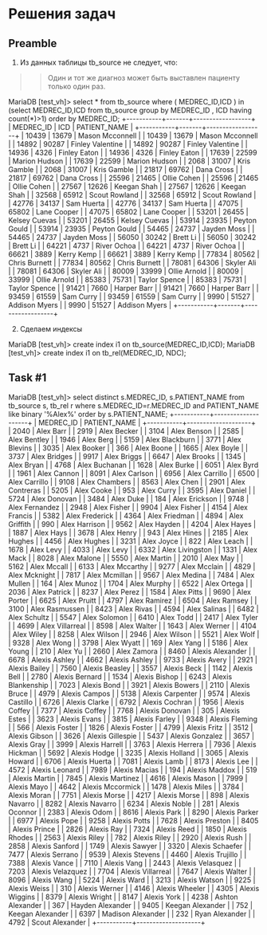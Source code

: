 Решения задач
=============

Preamble
--------

1. Из данных таблицы tb_source не следует, что:
>>Один и тот же диагноз может быть выставлен пациенту только один раз.


MariaDB [test_vh]> select * from tb_source where ( MEDREC_ID,ICD ) in (select MEDREC_ID,ICD from tb_source group by MEDREC_ID , ICD having count(*)>1) order by MEDREC_ID;
+-----------+-------+------------------+
| MEDREC_ID | ICD   | PATIENT_NAME     |
+-----------+-------+------------------+
| 10439     | 13679 | Mason Mcconnell  |
| 10439     | 13679 | Mason Mcconnell  |
| 14892     | 90287 | Finley Valentine |
| 14892     | 90287 | Finley Valentine |
| 14936     | 4326  | Finley Eaton     |
| 14936     | 4326  | Finley Eaton     |
| 17639     | 22599 | Marion Hudson    |
| 17639     | 22599 | Marion Hudson    |
| 2068      | 31007 | Kris Gamble      |
| 2068      | 31007 | Kris Gamble      |
| 21817     | 69762 | Dana Cross       |
| 21817     | 69762 | Dana Cross       |
| 25596     | 21465 | Ollie Cohen      |
| 25596     | 21465 | Ollie Cohen      |
| 27567     | 12626 | Keegan Shah      |
| 27567     | 12626 | Keegan Shah      |
| 32568     | 65912 | Scout Rowland    |
| 32568     | 65912 | Scout Rowland    |
| 42776     | 34137 | Sam Huerta       |
| 42776     | 34137 | Sam Huerta       |
| 47075     | 65802 | Lane Cooper      |
| 47075     | 65802 | Lane Cooper      |
| 53201     | 26455 | Kelsey Cuevas    |
| 53201     | 26455 | Kelsey Cuevas    |
| 53914     | 23935 | Peyton Gould     |
| 53914     | 23935 | Peyton Gould     |
| 54465     | 24737 | Jayden Moss      |
| 54465     | 24737 | Jayden Moss      |
| 56050     | 30242 | Brett Li         |
| 56050     | 30242 | Brett Li         |
| 64221     | 4737  | River Ochoa      |
| 64221     | 4737  | River Ochoa      |
| 66621     | 3889  | Kerry Kemp       |
| 66621     | 3889  | Kerry Kemp       |
| 77834     | 80562 | Chris Burnett    |
| 77834     | 80562 | Chris Burnett    |
| 78081     | 64306 | Skyler Ali       |
| 78081     | 64306 | Skyler Ali       |
| 80009     | 33999 | Ollie Arnold     |
| 80009     | 33999 | Ollie Arnold     |
| 85383     | 75731 | Taylor Spence    |
| 85383     | 75731 | Taylor Spence    |
| 91421     | 7660  | Harper Barr      |
| 91421     | 7660  | Harper Barr      |
| 93459     | 61559 | Sam Curry        |
| 93459     | 61559 | Sam Curry        |
| 9990      | 51527 | Addison Myers    |
| 9990      | 51527 | Addison Myers    |
+-----------+-------+------------------+


2. Сделаем индексы

MariaDB [test_vh]> create  index i1 on tb_source(MEDREC_ID,ICD);
MariaDB [test_vh]> create  index i1 on tb_rel(MEDREC_ID, NDC);


Task #1
-------

MariaDB [test_vh]> select distinct s.MEDREC_ID, s.PATIENT_NAME from tb_source s, tb_rel r where s.MEDREC_ID=r.MEDREC_ID and PATIENT_NAME like binary '%Alex%' order by s.PATIENT_NAME;
+-----------+--------------------+
| MEDREC_ID | PATIENT_NAME       |
+-----------+--------------------+
| 2040      | Alex Barr          |
| 2919      | Alex Becker        |
| 3104      | Alex Benson        |
| 2585      | Alex Bentley       |
| 1946      | Alex Berg          |
| 5159      | Alex Blackburn     |
| 3771      | Alex Blevins       |
| 3035      | Alex Booker        |
| 366       | Alex Boone         |
| 1665      | Alex Boyle         |
| 3737      | Alex Bridges       |
| 9917      | Alex Briggs        |
| 6647      | Alex Brooks        |
| 1345      | Alex Bryan         |
| 4768      | Alex Buchanan      |
| 1628      | Alex Burke         |
| 6051      | Alex Byrd          |
| 1961      | Alex Cannon        |
| 8091      | Alex Carlson       |
| 6956      | Alex Carrillo      |
| 6500      | Alex Carrillo      |
| 9108      | Alex Chambers      |
| 8563      | Alex Chen          |
| 2901      | Alex Contreras     |
| 5205      | Alex Cooke         |
| 953       | Alex Curry         |
| 3595      | Alex Daniel        |
| 5724      | Alex Donovan       |
| 3484      | Alex Duke          |
| 184       | Alex Erickson      |
| 9748      | Alex Fernandez     |
| 2948      | Alex Fisher        |
| 9904      | Alex Fisher        |
| 4154      | Alex Francis       |
| 5382      | Alex Frederick     |
| 4364      | Alex Friedman      |
| 4894      | Alex Griffith      |
| 990       | Alex Harrison      |
| 9562      | Alex Hayden        |
| 4204      | Alex Hayes         |
| 1887      | Alex Hays          |
| 3678      | Alex Henry         |
| 943       | Alex Hines         |
| 2185      | Alex Hughes        |
| 4456      | Alex Hughes        |
| 3231      | Alex Joyce         |
| 822       | Alex Leach         |
| 1678      | Alex Levy          |
| 4033      | Alex Levy          |
| 6332      | Alex Livingston    |
| 1331      | Alex Mack          |
| 8028      | Alex Malone        |
| 5550      | Alex Martin        |
| 2010      | Alex May           |
| 5162      | Alex Mccall        |
| 6133      | Alex Mccarthy      |
| 9277      | Alex Mcclain       |
| 4829      | Alex Mcknight      |
| 7817      | Alex Mcmillan      |
| 9567      | Alex Medina        |
| 7484      | Alex Mullen        |
| 164       | Alex Munoz         |
| 1704      | Alex Murphy        |
| 6522      | Alex Ortega        |
| 2036      | Alex Patrick       |
| 8237      | Alex Perez         |
| 1584      | Alex Pitts         |
| 9690      | Alex Porter        |
| 6625      | Alex Pruitt        |
| 4797      | Alex Ramirez       |
| 6504      | Alex Ramsey        |
| 3100      | Alex Rasmussen     |
| 8423      | Alex Rivas         |
| 4594      | Alex Salinas       |
| 6482      | Alex Schultz       |
| 5547      | Alex Solomon       |
| 6410      | Alex Todd          |
| 2417      | Alex Tyler         |
| 4699      | Alex Villarreal    |
| 8598      | Alex Walter        |
| 1643      | Alex Werner        |
| 4104      | Alex Wiley         |
| 8258      | Alex Wilson        |
| 2946      | Alex Wilson        |
| 5521      | Alex Wolf          |
| 9328      | Alex Wong          |
| 3798      | Alex Wyatt         |
| 169       | Alex Yang          |
| 5186      | Alex Young         |
| 210       | Alex Yu            |
| 2660      | Alex Zamora        |
| 8460      | Alexis Alexander   |
| 6678      | Alexis Ashley      |
| 4662      | Alexis Ashley      |
| 9733      | Alexis Avery       |
| 2921      | Alexis Bailey      |
| 7560      | Alexis Beasley     |
| 3557      | Alexis Beck        |
| 1142      | Alexis Bell        |
| 2780      | Alexis Bernard     |
| 1534      | Alexis Bishop      |
| 6243      | Alexis Blankenship |
| 7023      | Alexis Bond        |
| 3921      | Alexis Bowers      |
| 2110      | Alexis Bruce       |
| 4979      | Alexis Campos      |
| 5138      | Alexis Carpenter   |
| 9574      | Alexis Castillo    |
| 6726      | Alexis Clarke      |
| 6792      | Alexis Cochran     |
| 1956      | Alexis Coffey      |
| 7377      | Alexis Coffey      |
| 7768      | Alexis Donovan     |
| 305       | Alexis Estes       |
| 3623      | Alexis Evans       |
| 3815      | Alexis Farley      |
| 9348      | Alexis Fleming     |
| 566       | Alexis Foster      |
| 1826      | Alexis Foster      |
| 4799      | Alexis Fritz       |
| 3512      | Alexis Gibson      |
| 3626      | Alexis Gillespie   |
| 5437      | Alexis Gonzalez    |
| 3657      | Alexis Gray        |
| 3999      | Alexis Harrell     |
| 3763      | Alexis Herrera     |
| 7936      | Alexis Hickman     |
| 5692      | Alexis Hodge       |
| 3235      | Alexis Holland     |
| 3065      | Alexis Howard      |
| 6706      | Alexis Huerta      |
| 7081      | Alexis Lamb        |
| 8173      | Alexis Lee         |
| 4572      | Alexis Leonard     |
| 7989      | Alexis Macias      |
| 194       | Alexis Maddox      |
| 519       | Alexis Martin      |
| 7845      | Alexis Martinez    |
| 4616      | Alexis Mason       |
| 7999      | Alexis Mayo        |
| 4642      | Alexis Mccormick   |
| 1478      | Alexis Miles       |
| 3784      | Alexis Moran       |
| 7751      | Alexis Morse       |
| 4217      | Alexis Morse       |
| 898       | Alexis Navarro     |
| 8282      | Alexis Navarro     |
| 6234      | Alexis Noble       |
| 281       | Alexis Oconnor     |
| 2383      | Alexis Odom        |
| 8616      | Alexis Park        |
| 8290      | Alexis Parker      |
| 6977      | Alexis Pope        |
| 9258      | Alexis Potts       |
| 7628      | Alexis Preston     |
| 8405      | Alexis Prince      |
| 2826      | Alexis Ray         |
| 7324      | Alexis Reed        |
| 1850      | Alexis Rhodes      |
| 2563      | Alexis Riley       |
| 782       | Alexis Riley       |
| 2920      | Alexis Rush        |
| 2858      | Alexis Sanford     |
| 1749      | Alexis Sawyer      |
| 3320      | Alexis Schaefer    |
| 7477      | Alexis Serrano     |
| 9539      | Alexis Stevens     |
| 4460      | Alexis Trujillo    |
| 7388      | Alexis Vance       |
| 7110      | Alexis Vang        |
| 2443      | Alexis Velasquez   |
| 7203      | Alexis Velazquez   |
| 7704      | Alexis Villarreal  |
| 7647      | Alexis Walter      |
| 8096      | Alexis Wang        |
| 5224      | Alexis Ward        |
| 3213      | Alexis Watson      |
| 9225      | Alexis Weiss       |
| 310       | Alexis Werner      |
| 4146      | Alexis Wheeler     |
| 4305      | Alexis Wiggins     |
| 8379      | Alexis Wright      |
| 8147      | Alexis York        |
| 4238      | Ashton Alexander   |
| 367       | Hayden Alexander   |
| 9405      | Keegan Alexander   |
| 752       | Keegan Alexander   |
| 6397      | Madison Alexander  |
| 232       | Ryan Alexander     |
| 4792      | Scout Alexander    |
+-----------+--------------------+

